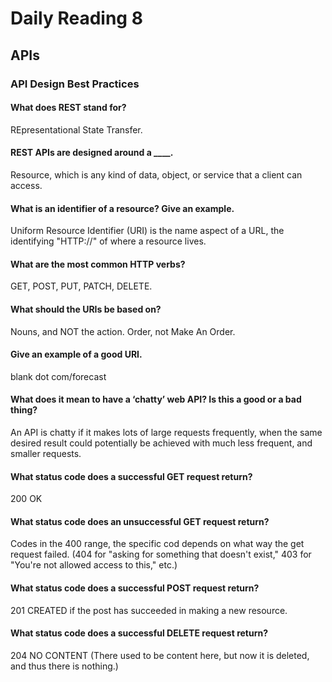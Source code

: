 # Daily Reading 8

## APIs

### API Design Best Practices

#### What does REST stand for?

REpresentational State Transfer.

#### REST APIs are designed around a ____.

Resource, which is any kind of data, object, or service that a client can access.

#### What is an identifier of a resource? Give an example.

Uniform Resource Identifier (URI) is the name aspect of a URL, the identifying "HTTP://" of where a resource lives.

#### What are the most common HTTP verbs?

GET,
POST,
PUT,
PATCH,
DELETE.

#### What should the URIs be based on?

Nouns, and NOT the action. Order, not Make An Order.

#### Give an example of a good URI.

blank dot com/forecast

#### What does it mean to have a ‘chatty’ web API? Is this a good or a bad thing?

An API is chatty if it makes lots of large requests frequently, when the same desired result could potentially be achieved with much less frequent, and smaller requests.

#### What status code does a successful GET request return?

200 OK

#### What status code does an unsuccessful GET request return?

Codes in the 400 range, the specific cod depends on what way the get request failed. (404 for "asking for something that doesn't exist," 403 for "You're not allowed access to this," etc.)

#### What status code does a successful POST request return?

201 CREATED if the post has succeeded in making a new resource.

#### What status code does a successful DELETE request return?

204 NO CONTENT (There used to be content here, but now it is deleted, and thus there is nothing.)
